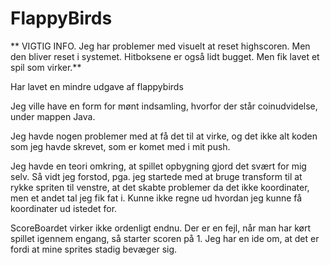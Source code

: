 # FlappyBirds

** VIGTIG INFO.
Jeg har problemer med visuelt at reset highscoren. Men den bliver reset i systemet.
Hitboksene er også lidt bugget. Men fik lavet et spil som virker.**

Har lavet en mindre udgave af flappybirds

Jeg ville have en form for mønt indsamling, hvorfor der står coinudvidelse, under mappen Java.

Jeg havde nogen problemer med at få det til at virke, og det ikke alt koden som jeg havde skrevet, som er komet med i mit push.

Jeg havde en teori omkring, at spillet opbygning gjord det svært for mig selv. Så vidt jeg forstod, pga. jeg startede med at bruge transform til at rykke spriten til venstre, at det skabte problemer da det ikke koordinater, men et andet tal jeg fik fat i. Kunne ikke regne ud hvordan jeg kunne få koordinater ud istedet for.


ScoreBoardet virker ikke ordenligt endnu. Der er en fejl, når man har kørt spillet igennem engang, så starter scoren på 1. 
Jeg har en ide om, at det er fordi at mine sprites stadig bevæger sig.
